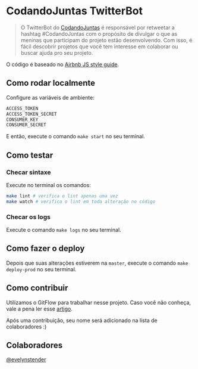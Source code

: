 # CodandoJuntas TwitterBot 

> O TwitterBot do [CodandoJuntas](https://github.com/CodandoJuntas/entenda) é responsável por retweetar a hashtag #CodandoJuntas com o propósito de divulgar o que as meninas que participam do projeto estão desenvolvendo. Com isso, é fácil descobrir projetos que você tem interesse em colaborar ou buscar ajuda pro seu projeto.


O código é baseado no [Airbnb JS style guide](https://github.com/airbnb/javascript).


## Como rodar localmente

Configure as variáveis de ambiente: 
```bash
ACCESS_TOKEN
ACCESS_TOKEN_SECRET
CONSUMER_KEY
CONSUMER_SECRET
```
E então, execute o comando `make start` no seu terminal.

## Como testar

### Checar sintaxe 
Execute no terminal os comandos: 

```bash
make lint # verifica o lint apenas uma vez
make watch # verifica o lint em toda alteração no código
```

### Checar os logs
Execute o comando `make logs` no seu terminal.

## Como fazer o deploy

Depois que suas alterações estiverem na  `master`, execute o comando `make deploy-prod` no seu terminal.

## Como contribuir

Utilizamos o GitFlow para trabalhar nesse projeto. Caso você não conheça, vale a pena ler esse [artigo](https://medium.com/trainingcenter/utilizando-o-fluxo-git-flow-e63d5e0d5e04).

Após uma contribuição, seu nome será adicionado na lista de colaboradores :)

## Colaboradores

[@evelynstender](https://github.com/evelynstender)